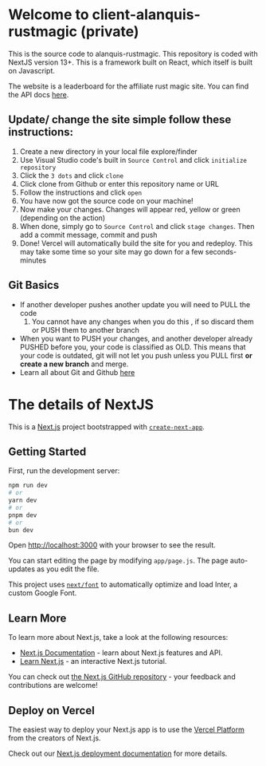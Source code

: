 # Welcome to client-alanquis-rustmagic (private)
This is the source code to alanquis-rustmagic. This repository is coded with NextJS version 13+. This is a framework built on React, which itself is built on Javascript.

The website is a leaderboard for the affiliate rust magic site. You can find the API docs [here](https://docs.google.com/document/d/1VWwgQoqV3Ql874WPWo3a3m5ub5pC43-PGnTOoOgFd7Y/edit#heading=h.pq1vepeahfvz).

## Update/ change the site simple follow these instructions:
1. Create a new directory in your local file explore/finder
2. Use Visual Studio code's built in `Source Control` and click `initialize repository`
3. Click the `3 dots` and click `clone`
4. Click clone from Github or enter this repository name or URL
5. Follow the instructions and click `open` 
6. You have now got the source code on your machine!
7. Now make your changes. Changes will appear red, yellow or green (depending on the action)
8. When done, simply go to `Source Control` and click `stage changes`. Then add a commit message, commit and push
9. Done! Vercel will automatically build the site for you and redeploy. This may take some time so your site may go down for a few seconds-minutes

## Git Basics
- If another developer pushes another update you will need to PULL the code
    1. You cannot have any changes when you do this , if so discard them or PUSH them to another branch
- When you want to PUSH your changes, and another developer already PUSHED before you, your code is classified as OLD. This means that your code is outdated, git will not let you push unless you PULL first **or create a new branch** and merge.
- Learn all about Git and Github [here](https://codefinity.com/courses/v2/7533d91f-0a23-44a3-afc7-c84d5072e189)


# The details of NextJS
This is a [Next.js](https://nextjs.org/) project bootstrapped with [`create-next-app`](https://github.com/vercel/next.js/tree/canary/packages/create-next-app).

## Getting Started

First, run the development server:

```bash
npm run dev
# or
yarn dev
# or
pnpm dev
# or
bun dev
```

Open [http://localhost:3000](http://localhost:3000) with your browser to see the result.

You can start editing the page by modifying `app/page.js`. The page auto-updates as you edit the file.

This project uses [`next/font`](https://nextjs.org/docs/basic-features/font-optimization) to automatically optimize and load Inter, a custom Google Font.

## Learn More

To learn more about Next.js, take a look at the following resources:

- [Next.js Documentation](https://nextjs.org/docs) - learn about Next.js features and API.
- [Learn Next.js](https://nextjs.org/learn) - an interactive Next.js tutorial.

You can check out [the Next.js GitHub repository](https://github.com/vercel/next.js/) - your feedback and contributions are welcome!

## Deploy on Vercel

The easiest way to deploy your Next.js app is to use the [Vercel Platform](https://vercel.com/new?utm_medium=default-template&filter=next.js&utm_source=create-next-app&utm_campaign=create-next-app-readme) from the creators of Next.js.

Check out our [Next.js deployment documentation](https://nextjs.org/docs/deployment) for more details.
